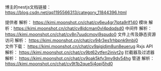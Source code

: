 博主的nestjs文档链接： https://blog.csdn.net/qq1195566313/category_11844396.html

提供者 解析： https://kimi.moonshot.cn/chat/cv6eu4gr7lpta9rlf140
模块  解析：https://kimi.moonshot.cn/chat/cv8jdcman0vl4pdqdsd0
中间件 解析： https://kimi.moonshot.cn/chat/cv8n7uudcmovj9spudo0
文件上传及静态资源访问 解析： https://kimi.moonshot.cn/chat/cv94r3es1rhbpnk9mbj0  
文件下载： https://kimi.moonshot.cn/chat/cv9aigjdjm8un8euerug
Rxjs API 解析： https://kimi.moonshot.cn/chat/cv9bt62vtfen2inivt2g
拦截器及过滤器 解析： https://kimi.moonshot.cn/chat/cv9oak5kfv3mv9dv54hg
管道 解析： https://kimi.moonshot.cn/chat/cv9t1b2que5j4opj5hd0